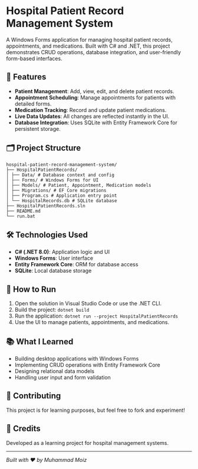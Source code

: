 # Hospital Patient Record Management System

A Windows Forms application for managing hospital patient records, appointments, and medications. Built with C# and .NET, this project demonstrates CRUD operations, database integration, and user-friendly form-based interfaces.

## 🏥 Features

- **Patient Management**: Add, view, edit, and delete patient records.
- **Appointment Scheduling**: Manage appointments for patients with detailed forms.
- **Medication Tracking**: Record and update patient medications.
- **Live Data Updates**: All changes are reflected instantly in the UI.
- **Database Integration**: Uses SQLite with Entity Framework Core for persistent storage.

## 🗂️ Project Structure

```
hospital-patient-record-management-system/
├── HospitalPatientRecords/
│ ├── Data/ # Database context and config
│ ├── Forms/ # Windows Forms for UI
│ ├── Models/ # Patient, Appointment, Medication models
│ ├── Migrations/ # EF Core migrations
│ ├── Program.cs # Application entry point
│ └── HospitalRecords.db # SQLite database
├── HospitalPatientRecords.sln
├── README.md
└── run.bat
```

## 🛠️ Technologies Used

- **C# (.NET 8.0)**: Application logic and UI
- **Windows Forms**: User interface
- **Entity Framework Core**: ORM for database access
- **SQLite**: Local database storage

## 📝 How to Run

1. Open the solution in Visual Studio Code or use the .NET CLI.
2. Build the project: `dotnet build`
3. Run the application: `dotnet run --project HospitalPatientRecords`
4. Use the UI to manage patients, appointments, and medications.

## 📚 What I Learned

- Building desktop applications with Windows Forms
- Implementing CRUD operations with Entity Framework Core
- Designing relational data models
- Handling user input and form validation

## 🤝 Contributing

This project is for learning purposes, but feel free to fork and experiment!

## 📖 Credits

Developed as a learning project for hospital management systems.

---

*Built with ❤️ by Muhammad Moiz*
